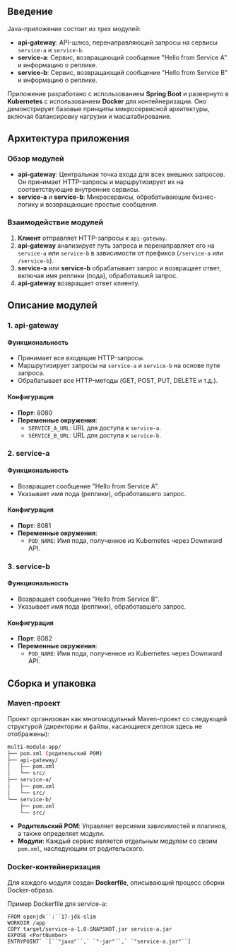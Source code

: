 ## Введение

Java-приложение состоит из трех модулей:

-   **api-gateway**: API-шлюз, перенаправляющий запросы на сервисы `service-a` и `service-b`.
-   **service-a**: Сервис, возвращающий сообщение "Hello from Service A" и информацию о реплике.
-   **service-b**: Сервис, возвращающий сообщение "Hello from Service B" и информацию о реплике.

Приложение разработано с использованием **Spring Boot** и развернуто в **Kubernetes** с использованием **Docker** для контейнеризации. Оно демонстрирует базовые принципы микросервисной архитектуры, включая балансировку нагрузки и масштабирование.


## Архитектура приложения

### Обзор модулей

-   **api-gateway**: Центральная точка входа для всех внешних запросов. Он принимает HTTP-запросы и маршрутизирует их на соответствующие внутренние сервисы.
-   **service-a** и **service-b**: Микросервисы, обрабатывающие бизнес-логику и возвращающие простые сообщения.

### Взаимодействие модулей

1.  **Клиент** отправляет HTTP-запросы к `api-gateway`.
2.  **api-gateway** анализирует путь запроса и перенаправляет его на `service-a` или `service-b` в зависимости от префикса (`/service-a` или `/service-b`).
3.  **service-a** или **service-b** обрабатывает запрос и возвращает ответ, включая имя реплики (пода), обработавшей запрос.
4.  **api-gateway** возвращает ответ клиенту.


## Описание модулей


### 1. api-gateway

#### Функциональность

-   Принимает все входящие HTTP-запросы.
-   Маршрутизирует запросы на `service-a` и `service-b` на основе пути запроса.
-   Обрабатывает все HTTP-методы (GET, POST, PUT, DELETE и т.д.).

#### Конфигурация

-   **Порт**: 8080
-   **Переменные окружения**:
    -   `SERVICE_A_URL`: URL для доступа к `service-a`.
    -   `SERVICE_B_URL`: URL для доступа к `service-b`.

### 2. service-a

#### Функциональность

-   Возвращает сообщение "Hello from Service A".
-   Указывает имя пода (реплики), обработавшего запрос.

#### Конфигурация

-   **Порт**: 8081
-   **Переменные окружения**:
    -   `POD_NAME`: Имя пода, полученное из Kubernetes через Downward API.

### 3. service-b

#### Функциональность

-   Возвращает сообщение "Hello from Service B".
-   Указывает имя пода (реплики), обработавшего запрос.

#### Конфигурация

-   **Порт**: 8082
-   **Переменные окружения**:
    -   `POD_NAME`: Имя пода, полученное из Kubernetes через Downward API.

## Сборка и упаковка
### Maven-проект
Проект организован как многомодульный Maven-проект со следующей структурой (директории и файлы, касающиеся деплоя здесь не отображены):
```bash
multi-module-app/
├── pom.xml (родительский POM)
├── api-gateway/
│   ├── pom.xml
│   └── src/
├── service-a/
│   ├── pom.xml
│   └── src/
└── service-b/
    ├── pom.xml
    └── src/
```

-   **Родительский POM**: Управляет версиями зависимостей и плагинов, а также определяет модули.
-   **Модули**: Каждый сервис является отдельным модулем со своим `pom.xml`, наследующим от родительского.


### Docker-контейнеризация

Для каждого модуля создан **Dockerfile**, описывающий процесс сборки Docker-образа.

Пример Dockerfile для service-a:

```
FROM openjdk``:``17-jdk-slim
WORKDIR /app
COPY target/service-a-1.0-SNAPSHOT.jar service-a.jar
EXPOSE <PortNumber>
ENTRYPOINT` `[``"java"``,` `"-jar"``,` `"service-a.jar"``]
```
